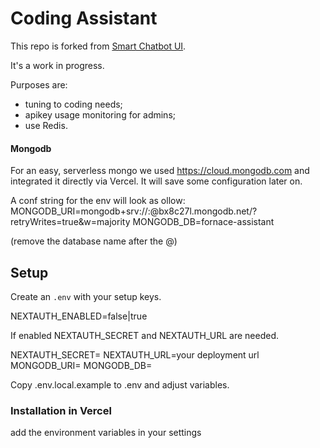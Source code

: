 # Coding Assistant

This repo is forked from [Smart Chatbot UI](https://github.com/abstracta/smart-chatbot-ui).

It's a work in progress.

Purposes are:
- tuning to coding needs;
- apikey usage monitoring for admins;
- use Redis.

#### Mongodb
For an easy, serverless mongo we used https://cloud.mongodb.com and integrated it directly via Vercel.
It will save some configuration later on.

A conf string for the env will look as ollow:
MONGODB_URI=mongodb+srv://<username>:<password>@bx8c27l.mongodb.net/?retryWrites=true&w=majority
MONGODB_DB=fornace-assistant

(remove the database name after the @)



## Setup
Create an `.env` with your setup keys.

NEXTAUTH_ENABLED=false|true

If enabled 
NEXTAUTH_SECRET and NEXTAUTH_URL are needed.

NEXTAUTH_SECRET=<generate an hash>
NEXTAUTH_URL=your deployment url
MONGODB_URI=
MONGODB_DB=

Copy .env.local.example to .env and adjust variables.


### Installation in Vercel
add the environment variables in your settings
